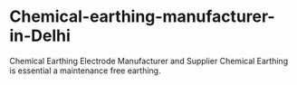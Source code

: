 # Chemical-earthing-manufacturer-in-Delhi
Chemical Earthing Electrode Manufacturer and Supplier Chemical Earthing is essential a maintenance free earthing.
